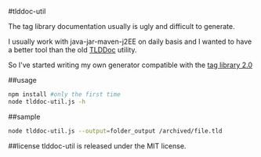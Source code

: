 #tlddoc-util

The tag library documentation usually is ugly and difficult to generate.


I usually work with java-jar-maven-j2EE on daily basis and I wanted to have a better tool than the old [TLDDoc](http://search.maven.org/#artifactdetails%7Ctaglibrarydoc%7Ctlddoc%7C1.3%7Cjar) utility.

So I've started writing my own generator compatible with the [tag library 2.0](http://java.sun.com/xml/ns/j2ee/web-jsptaglibrary_2_0.xsd)

##usage
```bash
npm install #only the first time
node tlddoc-util.js -h
```

##sample

```bash
node tlddoc-util.js --output=folder_output /archived/file.tld
```

##license
tlddoc-util is released under the MIT license.
